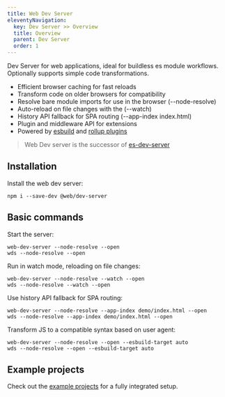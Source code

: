 ```yaml
---
title: Web Dev Server
eleventyNavigation:
  key: Dev Server >> Overview
  title: Overview
  parent: Dev Server
  order: 1
---
```


Dev Server for web applications, ideal for buildless es module workflows. Optionally supports simple code transformations.

- Efficient browser caching for fast reloads
- Transform code on older browsers for compatibility
- Resolve bare module imports for use in the browser (--node-resolve)
- Auto-reload on file changes with the (--watch)
- History API fallback for SPA routing (--app-index index.html)
- Plugin and middleware API for extensions
- Powered by [esbuild](/docs/dev-server/plugins/esbuild.md) and [rollup plugins](/docs/dev-server/plugins/rollup.md)

> Web Dev server is the successor of [es-dev-server](https://www.npmjs.com/package/es-dev-server)

## Installation

Install the web dev server:

```
npm i --save-dev @web/dev-server
```

## Basic commands

Start the server:

```
web-dev-server --node-resolve --open
wds --node-resolve --open
```

Run in watch mode, reloading on file changes:

```
web-dev-server --node-resolve --watch --open
wds --node-resolve --watch --open
```

Use history API fallback for SPA routing:

```
web-dev-server --node-resolve --app-index demo/index.html --open
wds --node-resolve --app-index demo/index.html --open
```

Transform JS to a compatible syntax based on user agent:

```
web-dev-server --node-resolve --open --esbuild-target auto
wds --node-resolve --open --esbuild-target auto
```

## Example projects

Check out the <a href="https://github.com/modernweb-dev/example-projects" target="_blank" rel="noopener noreferrer">example projects</a> for a fully integrated setup.
